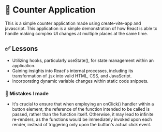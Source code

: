 # 🔢 Counter Application
This is a simple counter application made using create-vite-app and javascript. This application is a simple demonstration of how React is able to handle making complex UI changes at multiple places at the same time. 

## ✅ Lessons 
-   Utilizing hooks, particularly useState(), for state management within an application.
-   Gaining insights into React's internal processes, including its transformation of .jsx into valid HTML, CSS, and JavaScript.
-   Incorporating dynamic variable changes within static code snippets.

### 🚫 Mistakes I made 
- It's crucial to ensure that when employing an onClick() handler within a button element, the reference of the function intended to be called is passed, rather than the function itself. Otherwise, it may lead to infinite re-renders, as the functions would be immediately invoked upon each render, instead of triggering only upon the button's actual click event.
